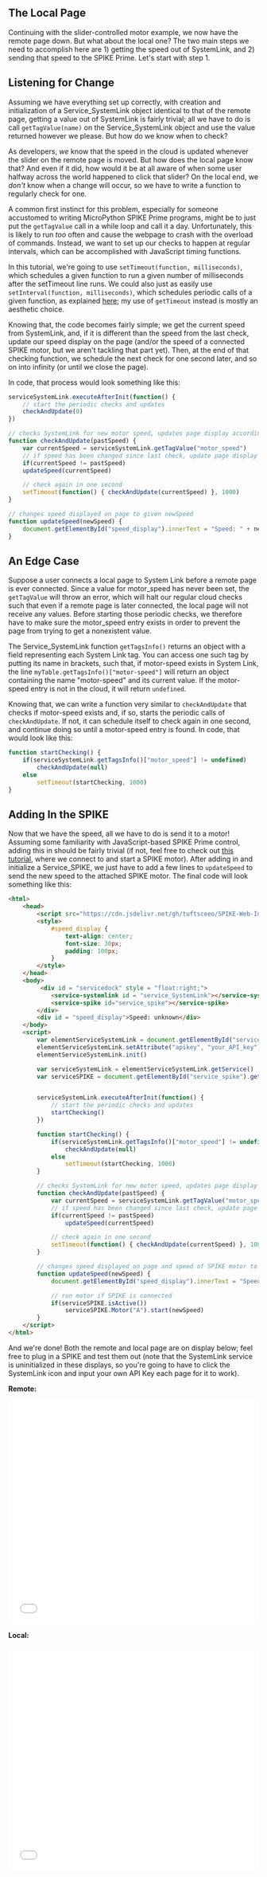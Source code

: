 ## The Local Page

Continuing with the slider-controlled motor example, we now have the remote page down. But what about the local one? The two main steps we need to accomplish here are 1) getting the speed out of SystemLink, and 2) sending that speed to the SPIKE Prime. Let's start with step 1.

## Listening for Change
Assuming we have everything set up correctly, with creation and initialization of a Service_SystemLink object identical to that of the remote page, getting a value out of SystemLink is fairly trivial; all we have to do is call `getTagValue(name)` on the Service_SystemLink object and use the value returned however we please. But how do we know when to check?

As developers, *we* know that the speed in the cloud is updated whenever the slider on the remote page is moved. But how does the local page know that? And even if it did, how would it be at all aware of when some user halfway across the world happened to click that slider? On the local end, we *don't* know when a change will occur, so we have to write a function to regularly check for one.

A common first instinct for this problem, especially for someone accustomed to writing MicroPython SPIKE Prime programs, might be to just put the `getTagValue` call in a while loop and call it a day. Unfortunately, this is likely to run *too* often and cause the webpage to crash with the overload of commands. Instead, we want to set up our checks to happen at regular intervals, which can be accomplished with JavaScript timing functions.

In this tutorial, we're going to use `setTimeout(function, milliseconds)`, which schedules a given function to run a given number of milliseconds after the setTimeout line runs. We could also just as easily use `setInterval(function, milliseconds)`, which schedules periodic calls of a given function, as explained [here](https://www.w3schools.com/js/js_timing.asp); my use of `getTimeout` instead is mostly an aesthetic choice. 

Knowing that, the code becomes fairly simple; we get the current speed from SystemLink, and, if it is different than the speed from the last check, update our speed display on the page (and/or the speed of a connected SPIKE motor, but we aren't tackling that part yet). Then, at the end of that checking function, we schedule the next check for one second later, and so on into infinity (or until we close the page).

In code, that process would look something like this:

```javascript
serviceSystemLink.executeAfterInit(function() {
    // start the periodic checks and updates
    checkAndUpdate(0)
})

// checks SystemLink for new motor speed, updates page display accordingly, and sets up next check if program is still active
function checkAndUpdate(pastSpeed) {
    var currentSpeed = serviceSystemLink.getTagValue("motor_speed")
    // if speed has been changed since last check, update page display
    if(currentSpeed != pastSpeed)
    updateSpeed(currentSpeed)

    // check again in one second
    setTimeout(function() { checkAndUpdate(currentSpeed) }, 1000)
}

// changes speed displayed on page to given newSpeed
function updateSpeed(newSpeed) {
    document.getElementById("speed_display").innerText = "Speed: " + newSpeed;
}
```

## An Edge Case
Suppose a user connects a local page to System Link before a remote page is ever connected. Since a value for motor_speed has never been set, the `getTagValue` will throw an error, which will halt our regular cloud checks such that even if a remote page is later connected, the local page will not receive any values. Before starting those periodic checks, we therefore have to make sure the motor_speed entry exists in order to prevent the page from trying to get a nonexistent value.

The Service_SystemLink function `getTagsInfo()` returns an object with a field representing each System Link tag. You can access one such tag by putting its name in brackets, such that, if motor-speed exists in System Link, the line `myTable.getTagsInfo()["motor-speed"]` will return an object containing the name "motor-speed" and its current value. If the motor-speed entry is not in the cloud, it will return `undefined`.

Knowing that, we can write a function very similar to `checkAndUpdate` that checks if motor-speed exists and, if so, starts the periodic calls of `checkAndUpdate`. If not, it can schedule itself to check again in one second, and continue doing so until a motor-speed entry is found. In code, that would look like this:

```javascript
function startChecking() {
    if(serviceSystemLink.getTagsInfo()["motor_speed"] != undefined)
        checkAndUpdate(null)
    else
        setTimeout(startChecking, 1000)
}
```

## Adding In the SPIKE
Now that we have the speed, all we have to do is send it to a motor! Assuming some familiarity with JavaScript-based SPIKE Prime control, adding this in should be fairly trivial (if not, feel free to check out [this tutorial](https://tuftsceeo.github.io/SPIKE-Web-Interface/tutorial-exampleSpikeServiceBasicMotor.html), where we connect to and start a SPIKE motor). After adding in and initialize a Service_SPIKE, we just have to add a few lines to `updateSpeed` to send the new speed to the attached SPIKE motor. The final code will look something like this:

```HTML
<html>
    <head>
        <script src="https://cdn.jsdelivr.net/gh/tuftsceeo/SPIKE-Web-Interface@1.0/cdn/ServiceDock.min.js"></script>
        <style>
            #speed_display {
                text-align: center;
                font-size: 30px;
                padding: 100px;
            }
        </style>
    </head>
    <body>
         <div id = "servicedock" style = "float:right;">
            <service-systemlink id = "service_SystemLink"></service-systemlink>
            <service-spike id="service_spike"></service-spike>
        </div>
        <div id = "speed_display">Speed: unknown</div>
    </body>
    <script>
        var elementServiceSystemLink = document.getElementById("service_SystemLink")
        elementServiceSystemLink.setAttribute("apikey", "your_API_key")
        elementServiceSystemLink.init()

        var serviceSystemLink = elementServiceSystemLink.getService()
        var serviceSPIKE = document.getElementById("service_spike").getService()


        serviceSystemLink.executeAfterInit(function() {
            // start the periodic checks and updates
            startChecking()
        })

        function startChecking() {
            if(serviceSystemLink.getTagsInfo()["motor_speed"] != undefined)
                checkAndUpdate(null)
            else
                setTimeout(startChecking, 1000)
        }

        // checks SystemLink for new motor speed, updates page display and SPIKE motor accordingly, and sets up next check if program is still active
        function checkAndUpdate(pastSpeed) {
            var currentSpeed = serviceSystemLink.getTagValue("motor_speed")
            // if speed has been changed since last check, update page display
            if(currentSpeed != pastSpeed)
                updateSpeed(currentSpeed)

            // check again in one second
            setTimeout(function() { checkAndUpdate(currentSpeed) }, 1000)
        }

        // changes speed displayed on page and speed of SPIKE motor to given newSpeed
        function updateSpeed(newSpeed) {
            document.getElementById("speed_display").innerText = "Speed: " + newSpeed

            // run motor if SPIKE is connected
            if(serviceSPIKE.isActive())
                serviceSPIKE.Motor("A").start(newSpeed)
        }
    </script>
</html>
```
And we're done! Both the remote and local page are on display below; feel free to plug in a SPIKE and test them out (note that the SystemLink service is uninitialized in these displays, so you're going to have to click the SystemLink icon and input your own API Key each page for it to work).

**Remote:**
<iframe id="remote-example-result" width="100%" height="450" frameborder="0" src="servicedock_systemLinkSimpleRemote.html"></iframe>

**Local:**
<iframe id="local-example-result" width="100%" height="450" frameborder="0" src="servicedock_systemLinkSimpleLocal.html"></iframe>